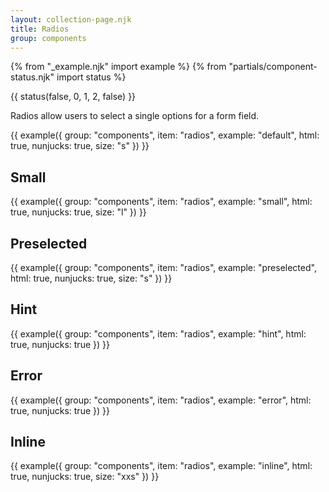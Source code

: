 ```yaml
---
layout: collection-page.njk
title: Radios
group: components
---
```


{% from "_example.njk" import example %}
{% from "partials/component-status.njk" import status %}

{{ status(false, 0, 1, 2, false) }}

Radios allow users to select a single options for a form field.

{{ example({ group: "components", item: "radios", example: "default", html: true, nunjucks: true, size: "s" }) }}

## Small

{{ example({ group: "components", item: "radios", example: "small", html: true, nunjucks: true, size: "l" }) }}

## Preselected

{{ example({ group: "components", item: "radios", example: "preselected", html: true, nunjucks: true, size: "s" }) }}

## Hint

{{ example({ group: "components", item: "radios", example: "hint", html: true, nunjucks: true }) }}

## Error

{{ example({ group: "components", item: "radios", example: "error", html: true, nunjucks: true }) }}

## Inline

{{ example({ group: "components", item: "radios", example: "inline", html: true, nunjucks: true, size: "xxs" }) }}
